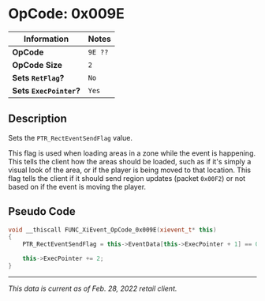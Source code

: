 # OpCode: 0x009E

| Information               | Notes |
|---                        |---    |
| **OpCode**                | `9E ??` |
| **OpCode Size**           | `2`   |
| **Sets `RetFlag`?**       | `No`  |
| **Sets `ExecPointer`?**   | `Yes` |

## Description

Sets the `PTR_RectEventSendFlag` value.

This flag is used when loading areas in a zone while the event is happening. This tells the client how the areas should be loaded, such as if it's simply a visual look of the area, or if the player is being moved to that location. This flag tells the client if it should send region updates (packet `0x00F2`) or not based on if the event is moving the player.

## Pseudo Code

```cpp
void __thiscall FUNC_XiEvent_OpCode_0x009E(xievent_t* this)
{
    PTR_RectEventSendFlag = this->EventData[this->ExecPointer + 1] == 0;

    this->ExecPointer += 2;
}
```

---

_This data is current as of Feb. 28, 2022 retail client._